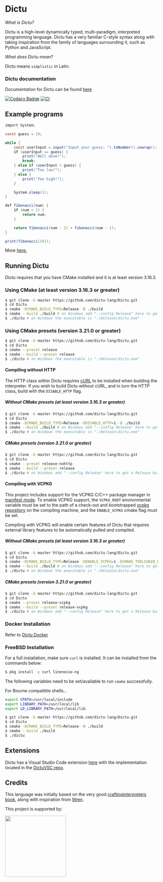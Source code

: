# Dictu

*What is Dictu?*

Dictu is a high-level dynamically typed, multi-paradigm, interpreted programming language. Dictu has a very familiar
C-style syntax along with taking inspiration from the family of languages surrounding it, such as Python and JavaScript. 

*What does Dictu mean?*

Dictu means `simplistic` in Latin.

### Dictu documentation
Documentation for Dictu can be found [here](https://dictu-lang.com/)

[![Codacy Badge](https://api.codacy.com/project/badge/Grade/ab84059049bd4ba7b7b8c1fcfaac4ea5)](https://app.codacy.com/manual/jasonhall96686/Dictu?utm_source=github.com&utm_medium=referral&utm_content=Jason2605/Dictu&utm_campaign=Badge_Grade_Dashboard)
[![CI](https://github.com/Jason2605/Dictu/workflows/CI/badge.svg)](https://github.com/Jason2605/Dictu/actions)

## Example programs
```cs
import System;

const guess = 10;

while {
    const userInput = input("Input your guess: ").toNumber().unwrap();
    if (userInput == guess) {
        print("Well done!");
        break;
    } else if (userInput < guess) {
        print("Too low!");
    } else {
        print("Too high!");
    }

    System.sleep(1);
}
```

```cs
def fibonacci(num) {
    if (num < 2) {
        return num;
    }

    return fibonacci(num - 2) + fibonacci(num - 1);
}

print(fibonacci(10));
```

More [here.](https://github.com/Jason2605/Dictu/tree/develop/examples)

## Running Dictu

Dictu requires that you have CMake installed and it is at least version 3.16.3.

### Using CMake (at least version 3.16.3 or greater)

```bash
$ git clone -b master https://github.com/dictu-lang/Dictu.git
$ cd Dictu
$ cmake -DCMAKE_BUILD_TYPE=Release -B ./build
$ cmake --build ./build # on Windows add "--config Release" here to get a Release build
$ ./dictu # on Windows the executable is ".\Release\dictu.exe"
```

### Using CMake presets (version 3.21.0 or greater)

```bash
$ git clone -b master https://github.com/dictu-lang/Dictu.git
$ cd Dictu
$ cmake --preset release
$ cmake --build --preset release
$ ./dictu # on Windows the executable is ".\Release\dictu.exe"
```

#### Compiling without HTTP

The HTTP class within Dictu requires [cURL](https://curl.haxx.se/) to be installed when building the interpreter. If you wish to
build Dictu without cURL, and in turn the HTTP class, build with the `DISABLE_HTTP` flag.

##### Without CMake presets (at least version 3.16.3 or greater)

```bash
$ git clone -b master https://github.com/dictu-lang/Dictu.git
$ cd Dictu
$ cmake -DCMAKE_BUILD_TYPE=Release -DDISABLE_HTTP=1 -B ./build 
$ cmake --build ./build # on Windows add "--config Release" here to get a Release build
$ ./dictu # on Windows the executable is ".\Release\dictu.exe"
```

##### CMake presets (version 3.21.0 or greater)

```bash
$ git clone -b master https://github.com/dictu-lang/Dictu.git
$ cd Dictu
$ cmake --preset release-nohttp
$ cmake --build --preset release
$ ./dictu # on Windows add "--config Release" here to get a Release build
```

#### Compiling with VCPKG

This project includes support for the VCPKG C/C++ package manager in [manifest mode](https://learn.microsoft.com/en-us/vcpkg/users/manifests).
To enable VCPKG support, the `VCPKG_ROOT` environmental variable must be set to the path of a check-out and bootstrapped
[vcpkg repository](https://github.com/microsoft/vcpkg) on the compiling machine, and the `ENABLE_VCPKG` cmake flag must be set.

Compiling with VCPKG will enable certain features of Dictu that requires external library features to be automatically pulled and compiled.

##### Without CMake presets (at least version 3.16.3 or greater)

```bash
$ git clone -b master https://github.com/dictu-lang/Dictu.git
$ cd Dictu
$ cmake -DCMAKE_BUILD_TYPE=Release -DENABLE_VCPKG=1 -DCMAKE_TOOLCHAIN_FILE=${VCPKG_ROOT}/scripts/buildsystems/vcpkg.cmake -B ./build
$ cmake --build ./build # on Windows add "--config Release" here to get a Release build
$ ./dictu # on Windows the executable is ".\Release\dictu.exe"
```

##### CMake presets (version 3.21.0 or greater)

```bash
$ git clone -b master https://github.com/dictu-lang/Dictu.git
$ cd Dictu
$ cmake --preset release-vcpkg
$ cmake --build --preset release-vcpkg
$ ./dictu # on Windows add "--config Release" here to get a Release build
```

### Docker Installation

Refer to [Dictu Docker](https://github.com/dictu-lang/Dictu/blob/develop/Docker/README.md)

### FreeBSD Installation

For a full installation, make sure `curl` is installed. It can be installed from the commands below:

```bash
$ pkg install -y curl linenoise-ng
```

The following variables need to be set/available to run `cmake` successfully.

For Bourne compatible shells...

```bash
export CPATH=/usr/local/include
export LIBRARY_PATH=/usr/local/lib
export LD_LIBRARY_PATH=/usr/local/lib
```

```bash
$ git clone -b master https://github.com/dictu-lang/Dictu.git
$ cd Dictu
$ cmake -DCMAKE_BUILD_TYPE=Release -B ./build 
$ cmake --build ./build
$ ./dictu
```

## Extensions

Dictu has a Visual Studio Code extension [here](https://marketplace.visualstudio.com/items?itemName=Dictu.dictuvsc) with the implementation located
in the [DictuVSC repo](https://github.com/dictu-lang/DictuVSC).

## Credits

This language was initially based on the very good [craftinginterpreters book](http://www.craftinginterpreters.com/contents.html), along with inspiration from [Wren](https://github.com/wren-lang/wren).

<p>This project is supported by:</p>
<p>
  <a href="https://m.do.co/c/02bd923f5cda">
    <img src="https://opensource.nyc3.cdn.digitaloceanspaces.com/attribution/assets/SVG/DO_Logo_horizontal_blue.svg" width="201px">
  </a>
</p>
